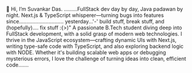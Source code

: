 👋 Hi, I’m Suvankar Das.
.........FullStack dev day by day, Java padawan by night. Next.js & TypeScript whisperer—turning bugs into features since.............................. yesterday...'-'
build stuff, break stuff, and (hopefully).... fix stuff  :{>)"
A passionate B.Tech student diving deep into FullStack development, with a solid grasp of modern web technologies. I thrive in the JavaScript ecosystem—crafting dynamic UIs with Next.js, writing type-safe code with TypeScript, and also exploring backend logic with NODE. Whether it's building scalable web apps or debugging mysterious errors, I love the challenge of turning ideas into clean, efficient code.......


<!---
Suvankar-dev/Suvankar-dev is a ✨ special ✨ repository because its `README.md` (this file) appears on your GitHub profile.
You can click the Preview link to take a look at your changes.
--->
